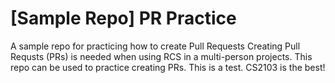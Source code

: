 # [Sample Repo] PR Practice
A sample repo for practicing how to create Pull Requests
Creating Pull Requsts (PRs) is needed when using RCS in a multi-person projects. This repo can be used to practice creating PRs.
This is a test.
CS2103 is the best!